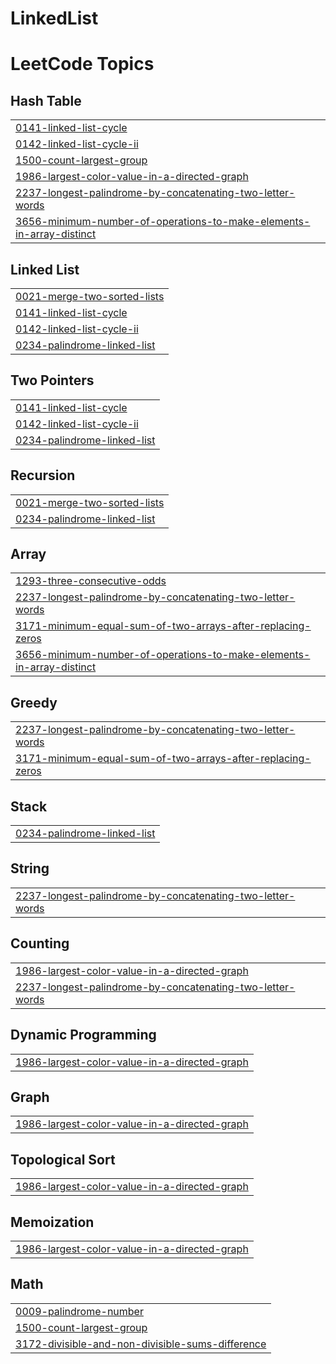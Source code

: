 # LinkedList
<!---LeetCode Topics Start-->
# LeetCode Topics
## Hash Table
|  |
| ------- |
| [0141-linked-list-cycle](https://github.com/Yaswanthkumarpasupuleti/LinkedList/tree/master/0141-linked-list-cycle) |
| [0142-linked-list-cycle-ii](https://github.com/Yaswanthkumarpasupuleti/LinkedList/tree/master/0142-linked-list-cycle-ii) |
| [1500-count-largest-group](https://github.com/Yaswanthkumarpasupuleti/LinkedList/tree/master/1500-count-largest-group) |
| [1986-largest-color-value-in-a-directed-graph](https://github.com/Yaswanthkumarpasupuleti/LinkedList/tree/master/1986-largest-color-value-in-a-directed-graph) |
| [2237-longest-palindrome-by-concatenating-two-letter-words](https://github.com/Yaswanthkumarpasupuleti/LinkedList/tree/master/2237-longest-palindrome-by-concatenating-two-letter-words) |
| [3656-minimum-number-of-operations-to-make-elements-in-array-distinct](https://github.com/Yaswanthkumarpasupuleti/LinkedList/tree/master/3656-minimum-number-of-operations-to-make-elements-in-array-distinct) |
## Linked List
|  |
| ------- |
| [0021-merge-two-sorted-lists](https://github.com/Yaswanthkumarpasupuleti/LinkedList/tree/master/0021-merge-two-sorted-lists) |
| [0141-linked-list-cycle](https://github.com/Yaswanthkumarpasupuleti/LinkedList/tree/master/0141-linked-list-cycle) |
| [0142-linked-list-cycle-ii](https://github.com/Yaswanthkumarpasupuleti/LinkedList/tree/master/0142-linked-list-cycle-ii) |
| [0234-palindrome-linked-list](https://github.com/Yaswanthkumarpasupuleti/LinkedList/tree/master/0234-palindrome-linked-list) |
## Two Pointers
|  |
| ------- |
| [0141-linked-list-cycle](https://github.com/Yaswanthkumarpasupuleti/LinkedList/tree/master/0141-linked-list-cycle) |
| [0142-linked-list-cycle-ii](https://github.com/Yaswanthkumarpasupuleti/LinkedList/tree/master/0142-linked-list-cycle-ii) |
| [0234-palindrome-linked-list](https://github.com/Yaswanthkumarpasupuleti/LinkedList/tree/master/0234-palindrome-linked-list) |
## Recursion
|  |
| ------- |
| [0021-merge-two-sorted-lists](https://github.com/Yaswanthkumarpasupuleti/LinkedList/tree/master/0021-merge-two-sorted-lists) |
| [0234-palindrome-linked-list](https://github.com/Yaswanthkumarpasupuleti/LinkedList/tree/master/0234-palindrome-linked-list) |
## Array
|  |
| ------- |
| [1293-three-consecutive-odds](https://github.com/Yaswanthkumarpasupuleti/LinkedList/tree/master/1293-three-consecutive-odds) |
| [2237-longest-palindrome-by-concatenating-two-letter-words](https://github.com/Yaswanthkumarpasupuleti/LinkedList/tree/master/2237-longest-palindrome-by-concatenating-two-letter-words) |
| [3171-minimum-equal-sum-of-two-arrays-after-replacing-zeros](https://github.com/Yaswanthkumarpasupuleti/LinkedList/tree/master/3171-minimum-equal-sum-of-two-arrays-after-replacing-zeros) |
| [3656-minimum-number-of-operations-to-make-elements-in-array-distinct](https://github.com/Yaswanthkumarpasupuleti/LinkedList/tree/master/3656-minimum-number-of-operations-to-make-elements-in-array-distinct) |
## Greedy
|  |
| ------- |
| [2237-longest-palindrome-by-concatenating-two-letter-words](https://github.com/Yaswanthkumarpasupuleti/LinkedList/tree/master/2237-longest-palindrome-by-concatenating-two-letter-words) |
| [3171-minimum-equal-sum-of-two-arrays-after-replacing-zeros](https://github.com/Yaswanthkumarpasupuleti/LinkedList/tree/master/3171-minimum-equal-sum-of-two-arrays-after-replacing-zeros) |
## Stack
|  |
| ------- |
| [0234-palindrome-linked-list](https://github.com/Yaswanthkumarpasupuleti/LinkedList/tree/master/0234-palindrome-linked-list) |
## String
|  |
| ------- |
| [2237-longest-palindrome-by-concatenating-two-letter-words](https://github.com/Yaswanthkumarpasupuleti/LinkedList/tree/master/2237-longest-palindrome-by-concatenating-two-letter-words) |
## Counting
|  |
| ------- |
| [1986-largest-color-value-in-a-directed-graph](https://github.com/Yaswanthkumarpasupuleti/LinkedList/tree/master/1986-largest-color-value-in-a-directed-graph) |
| [2237-longest-palindrome-by-concatenating-two-letter-words](https://github.com/Yaswanthkumarpasupuleti/LinkedList/tree/master/2237-longest-palindrome-by-concatenating-two-letter-words) |
## Dynamic Programming
|  |
| ------- |
| [1986-largest-color-value-in-a-directed-graph](https://github.com/Yaswanthkumarpasupuleti/LinkedList/tree/master/1986-largest-color-value-in-a-directed-graph) |
## Graph
|  |
| ------- |
| [1986-largest-color-value-in-a-directed-graph](https://github.com/Yaswanthkumarpasupuleti/LinkedList/tree/master/1986-largest-color-value-in-a-directed-graph) |
## Topological Sort
|  |
| ------- |
| [1986-largest-color-value-in-a-directed-graph](https://github.com/Yaswanthkumarpasupuleti/LinkedList/tree/master/1986-largest-color-value-in-a-directed-graph) |
## Memoization
|  |
| ------- |
| [1986-largest-color-value-in-a-directed-graph](https://github.com/Yaswanthkumarpasupuleti/LinkedList/tree/master/1986-largest-color-value-in-a-directed-graph) |
## Math
|  |
| ------- |
| [0009-palindrome-number](https://github.com/Yaswanthkumarpasupuleti/LinkedList/tree/master/0009-palindrome-number) |
| [1500-count-largest-group](https://github.com/Yaswanthkumarpasupuleti/LinkedList/tree/master/1500-count-largest-group) |
| [3172-divisible-and-non-divisible-sums-difference](https://github.com/Yaswanthkumarpasupuleti/LinkedList/tree/master/3172-divisible-and-non-divisible-sums-difference) |
<!---LeetCode Topics End-->